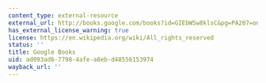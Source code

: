 ```yaml
---
content_type: external-resource
external_url: http://books.google.com/books?id=GIEbW5w8klsC&pg=PA207=onepage
has_external_license_warning: true
license: https://en.wikipedia.org/wiki/All_rights_reserved
status: ''
title: Google Books
uid: ad093ad6-7798-4afe-a8eb-d48556153974
wayback_url: ''
---
```

